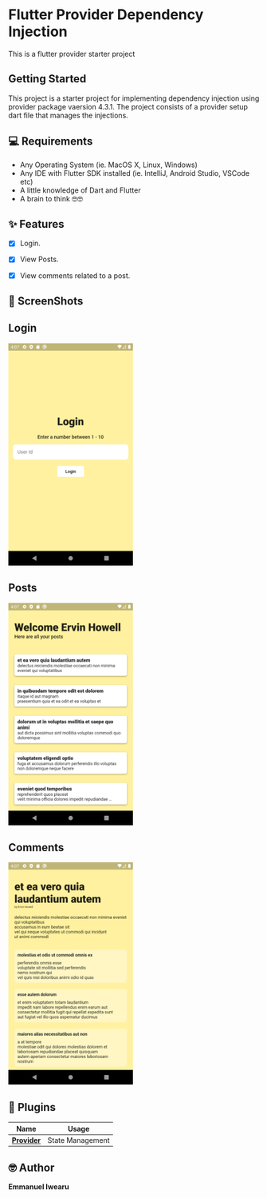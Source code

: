 # Flutter Provider Dependency Injection

This is a flutter provider starter project

## Getting Started

This project is a starter project for implementing dependency injection using provider package vaersion 4.3.1.
The project consists of a provider setup dart file that manages the injections.

## 💻 Requirements
* Any Operating System (ie. MacOS X, Linux, Windows)
* Any IDE with Flutter SDK installed (ie. IntelliJ, Android Studio, VSCode etc)
* A little knowledge of Dart and Flutter
* A brain to think 🤓🤓

## ✨ Features
- [x] Login.
- [x] View Posts.
- [x] View comments related to a post.


## 📸 ScreenShots

## Login
<img src="screenshots/login.png" width="250" height="445"/>

## Posts
<img src="screenshots/posts.png" width="250" height="445"/>

## Comments
<img src="screenshots/comments.png" width="250" height="445"/>




## 🔌 Plugins
| Name | Usage |
|------|-------|
|[**Provider**](https://pub.dev/packages/provider)| State Management|

## 🤓 Author
**Emmanuel Iwearu** 



